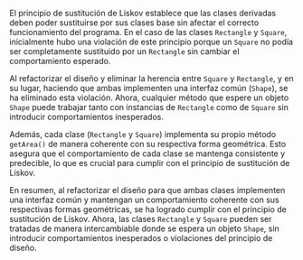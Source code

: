 El principio de sustitución de Liskov establece que las clases derivadas deben poder sustituirse por sus clases base sin afectar el correcto funcionamiento del programa. En el caso de las clases `Rectangle` y `Square`, inicialmente hubo una violación de este principio porque un `Square` no podía ser completamente sustituido por un `Rectangle` sin cambiar el comportamiento esperado.

Al refactorizar el diseño y eliminar la herencia entre `Square` y `Rectangle`, y en su lugar, haciendo que ambas implementen una interfaz común (`Shape`), se ha eliminado esta violación. Ahora, cualquier método que espere un objeto `Shape` puede trabajar tanto con instancias de `Rectangle` como de `Square` sin introducir comportamientos inesperados.

Además, cada clase (`Rectangle` y `Square`) implementa su propio método `getArea()` de manera coherente con su respectiva forma geométrica. Esto asegura que el comportamiento de cada clase se mantenga consistente y predecible, lo que es crucial para cumplir con el principio de sustitución de Liskov.

En resumen, al refactorizar el diseño para que ambas clases implementen una interfaz común y mantengan un comportamiento coherente con sus respectivas formas geométricas, se ha logrado cumplir con el principio de sustitución de Liskov. Ahora, las clases `Rectangle` y `Square` pueden ser tratadas de manera intercambiable donde se espera un objeto `Shape`, sin introducir comportamientos inesperados o violaciones del principio de diseño.

